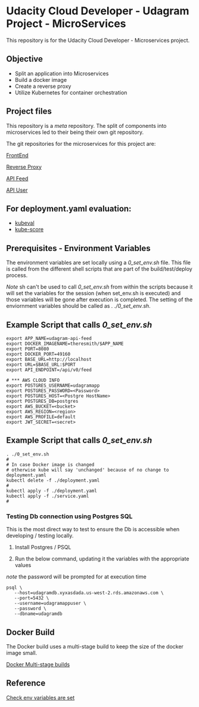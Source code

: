 # Udacity Cloud Developer - Udagram Project - MicroServices 
This repository is for the Udacity Cloud Developer - Microservices project.

## Objective
- Split an application into Microservices
- Build a docker image
- Create a reverse proxy
- Utilize Kubernetes for container orchestration


## Project files
This repository is a *meta* repository. The split of components into microservices led to their being their own git repository.

The git repositories for the microservices for this project are:

[FrontEnd](https://github.com/resmith/udacCloudDev-MicroSvcs_Project_Udagram_Frontend)

[Reverse Proxy](https://github.com/resmith/udacCloudDev-MicroSvcs_Project_Udagram_ReverseProxy)

[API Feed](https://github.com/resmith/udacCloudDev-MicroSvcs_Project_Udagram_API_Feed-)

[API User](https://github.com/resmith/udacCloudDev-MicroSvcs_Project_Udagram_API_User)


## For deployment.yaml evaluation:
- [kubeval](https://www.kubeval.com/installation/)
- [kube-score](https://github.com/zegl/kube-score)


## Prerequisites - Environment Variables
The environment variables are set locally using a *0_set_env.sh* file. This file is called from the different shell scripts that are part of the build/test/deploy process. 

*Note*
sh can't be used to call *0_set_env.sh*  from within the scripts  because it will set the variables for the session (when set_env.sh is executed) and those variables will be gone after execution is completed. The setting of the enviornment variables should be called as *. ./0_set_env.sh*. 

## Example Script that calls *0_set_env.sh*
```
export APP_NAME=udagram-api-feed
export DOCKER_IMAGENAME=theresmith/$APP_NAME
export PORT=8080
export DOCKER_PORT=49160
export BASE_URL=http://localhost
export URL=$BASE_URL:$PORT
export API_ENDPOINT=/api/v0/feed

# *** AWS CLOUD INFO
export POSTGRES_USERNAME=udagramapp
export POSTGRES_PASSWORD=<Password>
export POSTGRES_HOST=<Postgre HostName>
export POSTGRES_DB=postgres
export AWS_BUCKET=<bucket>
export AWS_REGION=<region>
export AWS_PROFILE=default
export JWT_SECRET=<secret>

```

## Example Script that calls *0_set_env.sh*
```
. ./0_set_env.sh
#
# In case Docker image is changed
# otherwise kube will say 'unchanged' because of no change to deployment.yaml
kubectl delete -f ./deployment.yaml
#
kubectl apply -f ./deployment.yaml
kubectl apply -f ./service.yaml
#
```

### Testing Db connection using Postgres SQL

This is the most direct way to test to ensure the Db is accessible when developing / testing locally.

1. Install Postgres / PSQL

2. Run the below command, updating it the variables with the appropriate values

*note* the password will be prompted for at execution time
```
psql \
   --host=udagramdb.xyxasdada.us-west-2.rds.amazonaws.com \
   --port=5432 \
   --username=udagramappuser \
   --password \
   --dbname=udagramdb 
```


## Docker Build
The Docker build uses a multi-stage build to keep the size of the docker image small.

[Docker Multi-stage builds](https://docs.docker.com/develop/develop-images/multistage-build/)


## Reference

[Check env variables are set](https://stackoverflow.com/questions/307503/whats-a-concise-way-to-check-that-environment-variables-are-set-in-a-unix-shell/307735)



